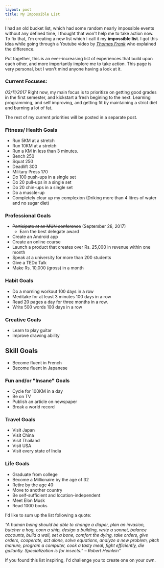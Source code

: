 ```yaml
---
layout: post
title: My Impossible List
---
```


I had an old bucket list, which had some random nearly impossible events without any defined time, I thought that won't help me to take action now.
To fix that, I'm creating a new list which I call it my **impossible list**. I got this idea while going through a Youtube video by [*Thomas Frank*](https://www.youtube.com/user/electrickeye91) who explained the difference. 

Put together, this is an ever-increasing list of experiences that build upon each other, and more importantly implore me to take action. This page is very personal, but I won't mind anyone having a look at it.

### Current Focuses:

*03/11/2017*
Right now, my main focus is to prioritize on getting good grades in the first semester, and kickstart a fresh begining to the next.
Learning programming, and self improving, and getting fit by maintaining a strict diet and burning a lot of fat.

The rest of my current priorities will be posted in a separate post.

### Fitness/ Health Goals

* Run 5KM at a stretch
* Run 10KM at a stretch
* Run a KM in less than 3 minutes.
* Bench 250
* Squat 250
* Deadlift 300
* Military Press 170
* Do 100 push-ups in a single set
* Do 20 pull-ups in a single set
* Do 20 chin-ups in a single set
* Do a muscle-up
* Completely clear up my complexion (Driking more than 4 litres of water and no sugar diet)


### Professional Goals

* ~~Participate at an MUN conference~~ (September 28, 2017)
	* Earn the best delegate award
* Create an Android app
* Create an online course
* Launch a product that creates over Rs. 25,000 in revenue within one month
* Speak at a university for more than 200 students
* Give a TEDx Talk
* Make Rs. 10,000 (gross) in a month

### Habit Goals

* Do a morning workout 100 days in a row
* Meditake for at least 3 minutes 100 days in a row
* Read 20 pages a day for three months in a row.
* Write 500 words 100 days in a row

### Creative Goals

* Learn to play guitar
* Improve drawing ability

## Skill Goals

* Become fluent in French
* Become fluent in Japanese

### Fun and/or "Insane" Goals

* Cycle for 100KM in a day
* Be on TV
* Publish an article on newspaper
* Break a world record

### Travel Goals

* Visit Japan
* Visit China
* Visit Thailand
* Visit USA
* Visit every state of India

### Life Goals

* Graduate from college
* Become a Millionaire by the age of 32
* Retire by the age 40
* Move to another country
* Be self-sufficient and location-independent
* Meet Elon Musk
* Read 1000 books

I'd like to sum up the list following a quote:

*“A human being should be able to change a diaper, plan an invasion, butcher a hog, conn a ship, design a building, write a sonnet, balance accounts, build a wall, set a bone, comfort the dying, take orders, give orders, cooperate, act alone, solve equations, analyze a new problem, pitch manure, program a computer, cook a tasty meal, fight efficiently, die gallantly. Specialization is for insects.” – Robert Heinlein"*


If you found this list inspiring, I'd challenge you to create one on your own.
